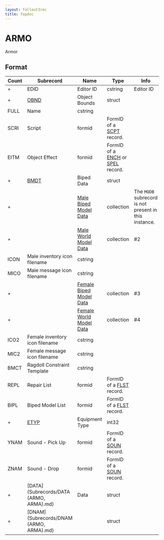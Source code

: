 ```yaml
---
layout: fallout3rec
title: fopdoc
---
```

ARMO
====

Armor

## Format

Count | Subrecord | Name | Type | Info
------|-------|------|------|-----
+ | EDID | Editor ID | cstring | Editor ID
+ | [OBND](Subrecords/OBND.md) | Object Bounds | struct |
 | FULL | Name | cstring |
 | SCRI | Script | formid | FormID of a [SCPT](SCPT.md) record.
 | EITM | Object Effect | formid | FormID of a [ENCH](ENCH.md) or [SPEL](SPEL.md) record.
+ | [BMDT](Subrecords/BMDT.md) | Biped Data | struct |
+ | | [Male Biped Model Data](Subrecords/Model.md) | collection | The `MODB` subrecord is not present in this instance.
+ | | [Male World Model Data](Subrecords/Model.md) | collection | #2
 | ICON | Male inventory icon filename | cstring |
 | MICO | Male message icon filename | cstring |
+ | | [Female Biped Model Data](Subrecords/Model.md) | collection | #3
+ | | [Female World Model Data](Subrecords/Model.md) | collection | #4
 | ICO2 | Female inventory icon filename | cstring |
 | MIC2 | Female message icon filename | cstring |
 | BMCT | Ragdoll Constraint Template | cstring |
 | REPL | Repair List | formid | FormID of a [FLST](FLST.md) record.
 | BIPL | Biped Model List | formid | FormID of a [FLST](FLST.md) record.
+ | [ETYP](Subrecords/ETYP.md) | Equipment Type | int32 |
 | YNAM | Sound - Pick Up | formid | FormID of a [SOUN](SOUN.md) record.
 | ZNAM | Sound - Drop | formid | FormID of a [SOUN](SOUN.md) record.
+ | [DATA](Subrecords/DATA (ARMO, ARMA).md) | Data | struct |
+ | [DNAM](Subrecords/DNAM (ARMO, ARMA).md) | | struct |
